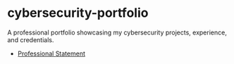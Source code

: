 # cybersecurity-portfolio
A professional portfolio showcasing my cybersecurity projects, experience, and credentials.

- [Professional Statement](./professional-statement.md)
